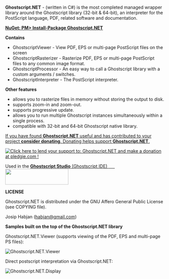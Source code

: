 **Ghostscript.NET** - (written in C#) is the most completed managed wrapper library around the Ghostscript library (32-bit & 64-bit), an interpreter for the PostScript language, PDF, related software and documentation.

[**NuGet: PM> Install-Package Ghostscript.NET**](http://nuget.org/packages/Ghostscript.NET/)

**Contains**
 * GhostscriptViewer - View PDF, EPS or multi-page PostScript files on the screen
 * GhostscriptRasterizer - Rasterize PDF, EPS or multi-page PostScript files to any common image format.
 * GhostscriptProcessor - An easy way to call a Ghostscript library with a custom arguments / switches.
 * GhostscriptInterpreter - The PostScript interpreter.

**Other features**
 * allows you to rasterize files in memory without storing the output to disk.
 * supports zoom-in and zoom-out.
 * supports progressive update.
 * allows you to run multiple Ghostscript instances simultaneously within a single process.
 * compatible with 32-bit and 64-bit Ghostscript native library.
 
[If you have found **Ghostscript.NET** useful and has contributed to your project **consider donating**. Donating helps support **Ghostscript.NET**.](https://www.paypal.com/cgi-bin/webscr?cmd=_s-xclick&hosted_button_id=GS6S7RCAB7KAQ)

[<img src="https://www.paypalobjects.com/en_US/GB/i/btn/btn_donateCC_LG.gif" alt="Click here to lend your support to: Ghostscript.NET and make a donation at pledgie.com !" />](https://www.paypal.com/cgi-bin/webscr?cmd=_s-xclick&hosted_button_id=GS6S7RCAB7KAQ)


Used in the [**Ghostscript Studio** (Ghostscript IDE)
<span>&nbsp;&nbsp;&nbsp;&nbsp;&nbsp;</span><img src="https://download-codeplex.sec.s-msft.com/Download?ProjectName=ghostscriptstudio&amp;DownloadId=731788&amp;Build=20779" alt="" width="200" height="50" />](https://ghostscriptstudio.codeplex.com)  

**LICENSE**

 Ghostscript.NET is distributed under the GNU Affero General Public License (see COPYING file).

Josip Habjan (habjan@gmail.com)


**Samples built on the top of the Ghostscript.NET library**

Ghostscript.NET.Viewer (supports viewing of the PDF, EPS and multi-page PS files):

![Ghostscript.NET.Viewer](http://a.fsdn.com/con/app/proj/ghostscriptnet/screenshots/gs-net-render.png)

Direct postscript interpretation via Ghostscript.NET:

![Ghostscript.NET.Display](https://s24.postimg.org/uqjsvuyph/gs_display.png)
